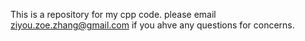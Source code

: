 This is a repository for my cpp code. please email ziyou.zoe.zhang@gmail.com if you ahve any questions for concerns.